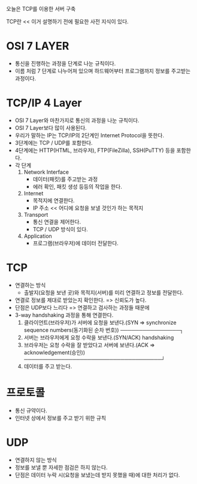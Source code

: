 오늘은 TCP를 이용한 서버 구축

TCP란 << 이거 설명하기 전에 필요한 사전 지식이 있다.

# OSI 7 LAYER

- 통신을 진행하는 과정을 단계로 나눈 규칙이다.
- 이름 처럼 7 단계로 나누어져 있으며 하드웨어부터 프로그램까지 정보를 주고받는 과정이다.

# TCP/IP 4 Layer

- OSI 7 Layer와 마찬가지로 통신의 과정을 나눈 규칙이다.
- OSI 7 Layer보다 많이 사용된다.
- 우리가 말하는 IP는 TCP/IP의 2단계인 Internet Protocol을 뜻한다.
- 3단계에는 TCP / UDP를 포함한다.
- 4단계에는 HTTP(HTML, 브라우저), FTP(FileZilla), SSH(PuTTY) 등을 포함한다.
- 각 단계
  1. Network Interface
     - 데이터(패킷)를 주고받는 과정
     - 에러 확인, 패킷 생성 등등의 작업을 한다.
  2. Internet
     - 목적지에 연결한다.
     - IP 주소 << 어디에 요청을 보낼 것인가 하는 목적지
  3. Transport
     - 통신 연결을 제어한다.
     - TCP / UDP 방식이 있다.
  4. Application
     - 프로그램(브라우저)에 데이터 전달한다.

# TCP

- 연결하는 방식
  - 출발지(요청을 보낸 곳)와 목적지(서버)를 미리 연결하고 정보를 전달한다.
- 연결로 정보를 제대로 받았는지 확인한다. => 신뢰도가 높다.
- 단점은 UDP보다 느리다 => 연결하고 검사하는 과정들 때문에
- 3-way handshaking 과정을 통해 연결한다.
  1.  클라이언트(브라우저)가 서버에 요청을 보낸다.(SYN => synchronize sequence numbers(동기화된 순차 번호)) ────────────────┐
  2.  서버는 브라우저에게 요청 수락을 보낸다.(SYN/ACK) handshaking
  3.  브라우저는 요청 수락을 잘 받았다고 서버에 보낸다.(ACK => acknowledgement(승인)) ─────────────────────────────────────┘
  4.  데이터를 주고 받는다.

# 프로토콜

- 통신 규약이다.
- 인터넷 상에서 정보를 주고 받기 위한 규칙

# UDP

- 연결하지 않는 방식
- 정보를 보낼 뿐 자세한 점검은 하지 않는다.
- 단점은 데이터 누락 시(요청을 보냈는데 받지 못했을 때)에 대한 처리가 없다.
